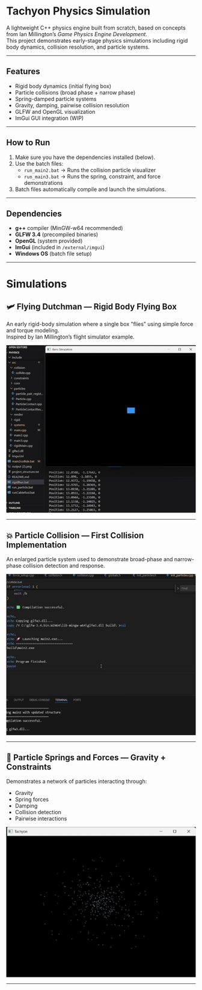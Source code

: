 # Tachyon Physics Simulation

A lightweight C++ physics engine built from scratch, based on concepts from Ian Millington’s *Game Physics Engine Development*.  
This project demonstrates early-stage physics simulations including rigid body dynamics, collision resolution, and particle systems.

---

##  Features

- Rigid body dynamics (initial flying box)
- Particle collisions (broad phase + narrow phase)
- Spring-damped particle systems
- Gravity, damping, pairwise collision resolution
- GLFW and OpenGL visualization
- ImGui GUI integration (WIP)

---

##  How to Run

1. Make sure you have the dependencies installed (below).
2. Use the batch files:
   - `run_main2.bat` → Runs the collision particle visualizer
   - `run_main3.bat` → Runs the spring, constraint, and force demonstrations
3. Batch files automatically compile and launch the simulations.

---

##  Dependencies

- **g++** compiler (MinGW-w64 recommended)
- **GLFW 3.4** (precompiled binaries)
- **OpenGL** (system provided)
- **ImGui** (included in `/external/imgui`)
- **Windows OS** (batch file setup)

---

#  Simulations

## 🛩️ Flying Dutchman — Rigid Body Flying Box

An early rigid-body simulation where a single box "flies" using simple force and torque modeling.  
Inspired by Ian Millington’s flight simulator example.

<div align="center">
  <img src="gif/Flyingdutchman.gif" width="600"/>
</div>

---

## 💥 Particle Collision — First Collision Implementation

An enlarged particle system used to demonstrate broad-phase and narrow-phase collision detection and response.

<div align="center">
  <img src="gif/GifCollide.gif" width="600"/>
</div>

---

## 🌌 Particle Springs and Forces — Gravity + Constraints

Demonstrates a network of particles interacting through:
- Gravity
- Spring forces
- Damping
- Collision detection
- Pairwise interactions

<div align="center">
  <img src="gif/TacGif.gif" width="600"/>
</div>

---
